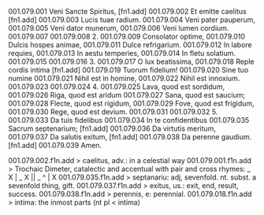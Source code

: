 001.079.001  Veni Sancte Spiritus, [fn1.add]
001.079.002  Et emitte caelitus [fn1.add]
001.079.003    Lucis tuae radium.
001.079.004  Veni pater pauperum,
001.079.005  Veni dator munerum,
001.079.006    Veni lumen cordium.
001.079.007
001.079.008  2.
001.079.009  Consolator optime,
001.079.010  Dulcis hospes animae,
001.079.011    Dulce refrigarium.
001.079.012  In labore requies,
001.079.013  In aestu temperies,
001.079.014    In fletu solatium.
001.079.015
001.079.016  3.
001.079.017  O lux beatissima,
001.079.018  Reple cordis intima [fn1.add]
001.079.019    Tuorum fidelium!
001.079.020  Sine tuo numine
001.079.021  Nihil est in homine,
001.079.022    Nihil est innoxium.
001.079.023
001.079.024  4.
001.079.025  Lava, quod est sordidum,
001.079.026  Riga, quod est aridum
001.079.027    Sana, quod est saucium;
001.079.028  Flecte, quod est rigidum,
001.079.029  Fove, quod est frigidum,
001.079.030    Rege, quod est devium.
001.079.031
001.079.032  5.
001.079.033  Da tuis fidelibus
001.079.034  In te confidentibus
001.079.035    Sacrum septenarium; [fn1.add]
001.079.036  Da virtutis meritum,
001.079.037  Da salutis exitum, [fn1.add]
001.079.038    Da perenne gaudium. [fn1.add]
001.079.039      Amen.


001.079.002.f1n.add > caelitus, adv.: in a celestial way
001.079.001.f1n.add >  Trochaic Dimeter, catalectic and accentual with pair and cross rhymes: _ X | _ X || _ ^ | X
001.079.035.f1n.add > septanariu: adj, sevenfold. nt. subst. a sevenfold thing, gift.
001.079.037.f1n.add > exitus, us.: exit, end, result, success.
001.079.038.f1n.add > perennis, e: perennial.
001.079.018.f1n.add > intima: the inmost parts (nt pl < intima)
